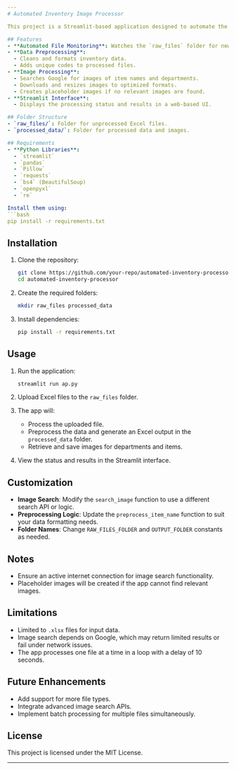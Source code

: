 ```yaml
---
# Automated Inventory Image Processor

This project is a Streamlit-based application designed to automate the processing of inventory data and associated images. It continuously monitors a folder for new Excel files, preprocesses the data, and retrieves images for each item and department from Google. The processed outputs are saved in organized folders with unique codes.

## Features
- **Automated File Monitoring**: Watches the `raw_files` folder for new Excel files.
- **Data Preprocessing**:
  - Cleans and formats inventory data.
  - Adds unique codes to processed files.
- **Image Processing**:
  - Searches Google for images of item names and departments.
  - Downloads and resizes images to optimized formats.
  - Creates placeholder images if no relevant images are found.
- **Streamlit Interface**:
  - Displays the processing status and results in a web-based UI.

## Folder Structure
- `raw_files/`: Folder for unprocessed Excel files.
- `processed_data/`: Folder for processed data and images.

## Requirements
- **Python Libraries**:
  - `streamlit`
  - `pandas`
  - `Pillow`
  - `requests`
  - `bs4` (BeautifulSoup)
  - `openpyxl`
  - `re`

Install them using:
```bash
pip install -r requirements.txt
```

## Installation

1. Clone the repository:
   ```bash
   git clone https://github.com/your-repo/automated-inventory-processor.git
   cd automated-inventory-processor
   ```

2. Create the required folders:
   ```bash
   mkdir raw_files processed_data
   ```

3. Install dependencies:
   ```bash
   pip install -r requirements.txt
   ```

## Usage

1. Run the application:
   ```bash
   streamlit run ap.py
   ```

2. Upload Excel files to the `raw_files` folder.

3. The app will:
   - Process the uploaded file.
   - Preprocess the data and generate an Excel output in the `processed_data` folder.
   - Retrieve and save images for departments and items.

4. View the status and results in the Streamlit interface.

## Customization

- **Image Search**: Modify the `search_image` function to use a different search API or logic.
- **Preprocessing Logic**: Update the `preprocess_item_name` function to suit your data formatting needs.
- **Folder Names**: Change `RAW_FILES_FOLDER` and `OUTPUT_FOLDER` constants as needed.

## Notes
- Ensure an active internet connection for image search functionality.
- Placeholder images will be created if the app cannot find relevant images.

## Limitations
- Limited to `.xlsx` files for input data.
- Image search depends on Google, which may return limited results or fail under network issues.
- The app processes one file at a time in a loop with a delay of 10 seconds.

## Future Enhancements
- Add support for more file types.
- Integrate advanced image search APIs.
- Implement batch processing for multiple files simultaneously.

## License
This project is licensed under the MIT License.

--- 
```

